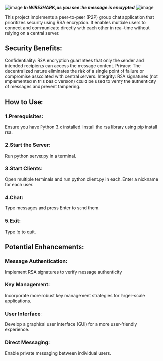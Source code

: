 ![image](https://github.com/user-attachments/assets/969a470b-1ef8-44fa-96bb-419174ae53d2)
***In WIRESHARK,as you see the message is encrypted***
![image](https://github.com/user-attachments/assets/df037efd-87a1-4f3b-a76f-b97953c88ee4)


This project implements a peer-to-peer (P2P) group chat application that prioritizes security using RSA encryption. It enables multiple users to connect and communicate directly with each other in real-time without relying on a central server.

## Security Benefits:

Confidentiality: RSA encryption guarantees that only the sender and intended recipients can access the message content.
Privacy: The decentralized nature eliminates the risk of a single point of failure or compromise associated with central servers.
Integrity: RSA signatures (not implemented in this basic version) could be used to verify the authenticity of messages and prevent tampering.

## How to Use:
### 1.Prerequisites:
Ensure you have Python 3.x installed.
Install the rsa library using pip install rsa.
### 2.Start the Server: 
Run python server.py in a terminal.
### 3.Start Clients: 
Open multiple terminals and run python client.py in each. Enter a nickname for each user.
### 4.Chat: 
Type messages and press Enter to send them.
### 5.Exit: 
Type !q to quit.
## Potential Enhancements:
### Message Authentication: 
Implement RSA signatures to verify message authenticity.
### Key Management: 
Incorporate more robust key management strategies for larger-scale applications.
### User Interface: 
Develop a graphical user interface (GUI) for a more user-friendly experience.
### Direct Messaging: 
Enable private messaging between individual users.










